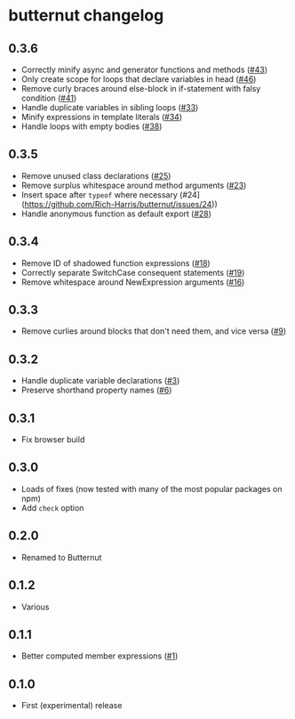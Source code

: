 # butternut changelog

## 0.3.6

* Correctly minify async and generator functions and methods ([#43](https://github.com/Rich-Harris/butternut/issues/43))
* Only create scope for loops that declare variables in head ([#46](https://github.com/Rich-Harris/butternut/issues/46))
* Remove curly braces around else-block in if-statement with falsy condition ([#41](https://github.com/Rich-Harris/butternut/issues/41))
* Handle duplicate variables in sibling loops ([#33](https://github.com/Rich-Harris/butternut/issues/33))
* Minify expressions in template literals ([#34](https://github.com/Rich-Harris/butternut/issues/34))
* Handle loops with empty bodies ([#38](https://github.com/Rich-Harris/butternut/issues/38))

## 0.3.5

* Remove unused class declarations ([#25](https://github.com/Rich-Harris/butternut/pull/25))
* Remove surplus whitespace around method arguments ([#23](https://github.com/Rich-Harris/butternut/issues/23))
* Insert space after `typeof` where necessary (#24](https://github.com/Rich-Harris/butternut/issues/24))
* Handle anonymous function as default export ([#28](https://github.com/Rich-Harris/butternut/issues/28))

## 0.3.4

* Remove ID of shadowed function expressions ([#18](https://github.com/Rich-Harris/butternut/issues/18))
* Correctly separate SwitchCase consequent statements ([#19](https://github.com/Rich-Harris/butternut/issues/19))
* Remove whitespace around NewExpression arguments ([#16](https://github.com/Rich-Harris/butternut/issues/16))

## 0.3.3

* Remove curlies around blocks that don't need them, and vice versa ([#9](https://github.com/Rich-Harris/butternut/issues/9))

## 0.3.2

* Handle duplicate variable declarations ([#3](https://github.com/Rich-Harris/butternut/issues/3))
* Preserve shorthand property names ([#6](https://github.com/Rich-Harris/butternut/issues/6))

## 0.3.1

* Fix browser build

## 0.3.0

* Loads of fixes (now tested with many of the most popular packages on npm)
* Add `check` option

## 0.2.0

* Renamed to Butternut

## 0.1.2

* Various

## 0.1.1

* Better computed member expressions ([#1](https://github.com/Rich-Harris/butternut/issues/1))

## 0.1.0

* First (experimental) release
